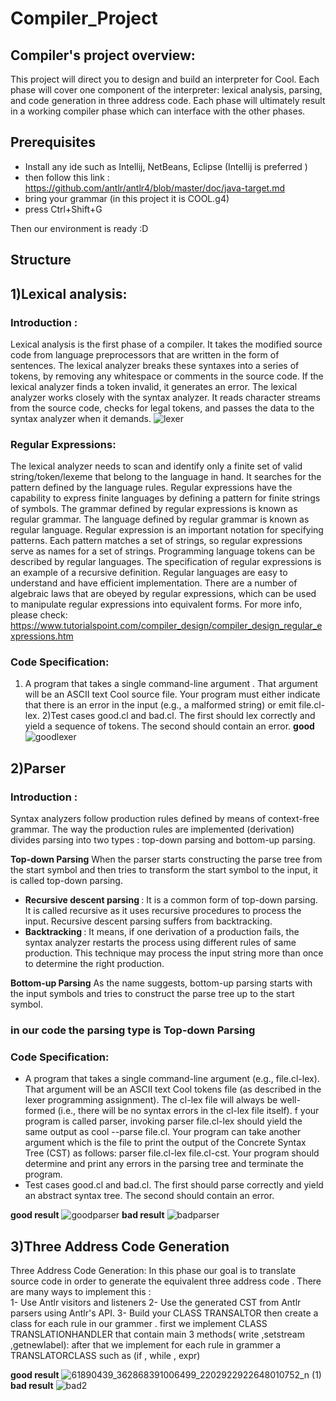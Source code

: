 # Compiler_Project
## Compiler's project overview:

This project will direct you to design and build an interpreter for Cool. Each phase will cover one component of the interpreter:    lexical analysis, parsing, and code generation in three address code. Each phase will ultimately result in a working compiler phase which can interface with the other phases.

## Prerequisites
- Install any  ide such as Intellij, NetBeans, Eclipse (Intellij is preferred )
- then follow this link : https://github.com/antlr/antlr4/blob/master/doc/java-target.md
- bring your grammar (in this project it is COOL.g4)
- press Ctrl+Shift+G

Then our environment is ready  :D
## Structure
## 1)Lexical analysis:
### Introduction :
Lexical analysis is the first phase of a compiler. It takes the modified source code from language preprocessors that are written in the form of sentences. The lexical analyzer breaks these syntaxes into a series of tokens, by removing any whitespace or comments in the source code.
If the lexical analyzer finds a token invalid, it generates an error. The lexical analyzer works closely with the syntax analyzer. It reads character streams from the source code, checks for legal tokens, and passes the data to the syntax analyzer when it demands.
![lexer](https://user-images.githubusercontent.com/38635461/58596372-11534d80-8274-11e9-8aa7-9d27ebfb1648.PNG)


### Regular Expressions:

The lexical analyzer needs to scan and identify only a finite set of valid string/token/lexeme that belong to the language in hand. It searches for the pattern defined by the language rules.
Regular expressions have the capability to express finite languages by defining a pattern for finite strings of symbols. The grammar defined by regular expressions is known as regular grammar.
The language defined by regular grammar is known as regular language.
Regular expression is an important notation for specifying patterns. 
Each pattern matches a set of strings, so regular expressions serve as names for a set of strings. Programming language tokens can be described by regular languages. The specification of regular expressions is an example of a recursive definition. Regular languages are easy to understand and have efficient implementation.
There are a number of algebraic laws that are obeyed by regular expressions, which can be used to manipulate regular expressions into equivalent forms.
For more info, 
please check: https://www.tutorialspoint.com/compiler_design/compiler_design_regular_expressions.htm
### Code Specification:
1) A program that takes a single command-line argument . That argument will be an ASCII text Cool source file. Your program must either indicate that there is an error in the input (e.g., a malformed string) or emit file.cl-lex.
2)Test cases good.cl and bad.cl. The first should lex correctly and yield a sequence of tokens. The second should contain an error.
**good**
![goodlexer](https://user-images.githubusercontent.com/38635461/58597314-ab68c500-8277-11e9-8a7a-a9bea0116eac.jpg)
## 2)Parser
### Introduction :
Syntax analyzers follow production rules defined by means of context-free grammar. The way the production rules are implemented (derivation) divides parsing into two types : top-down parsing and bottom-up parsing.

**Top-down Parsing**
When the parser starts constructing the parse tree from the start symbol and then tries to transform the start symbol to the input, it is called top-down parsing.
- <b>Recursive descent parsing </b>: It is a common form of top-down parsing. It is called recursive as it uses recursive procedures to process the input. Recursive descent parsing suffers from backtracking.
- <b>Backtracking </b>: It means, if one derivation of a production fails, the syntax analyzer restarts the process using different rules of same production. This technique may process the input string more than once to determine the right production. 

**Bottom-up Parsing**
  As the name suggests, bottom-up parsing starts with the input symbols and tries to construct the parse tree up to the start symbol.
  ###  in our code the parsing type is **Top-down Parsing**
 ### Code Specification:
  *  A program that takes a single command-line argument (e.g., file.cl-lex). That argument will be an ASCII text Cool tokens file (as described in the lexer programming assignment). The cl-lex file will always be well-formed (i.e., there will be no syntax errors in the cl-lex file itself).
  f your program is called parser, invoking parser file.cl-lex should yield the same output as cool --parse file.cl.
Your program can take another argument which is the file to print the output of the Concrete Syntax Tree (CST) as follows: parser file.cl-lex file.cl-cst.
  Your program should determine and print any errors in the parsing tree and terminate the program.
  * Test cases good.cl and bad.cl. The first should parse correctly and yield an abstract syntax tree. The second should contain an error.
  
   **good result**
   ![goodparser](https://user-images.githubusercontent.com/38635461/58598772-f8e83080-827d-11e9-84c7-53226c5f3126.jpg)
   **bad result**
   ![badparser](https://user-images.githubusercontent.com/38635461/58599460-ab20f780-8280-11e9-85a6-bbeaf1a59d5d.jpg)
## 3)Three Address Code Generation
Three Address Code Generation:
 In this phase our goal  is to translate  source code in order to generate the equivalent three address code .
There are many ways to implement this  : <br>
  1- Use Antlr visitors and listeners
  2- Use the generated CST from Antlr parsers using Antlr's API.
  3- Build your CLASS TRANSALTOR then create a class for each rule in our grammer .
  first we implement CLASS TRANSLATIONHANDLER that contain main 3 methods( write ,setstream ,getnewlabel):
after that we implement for each rule in grammer a TRANSLATORCLASS such as (if , while , expr)

   **good result**
   ![61890439_362868391006499_2202922922648010752_n (1)](https://user-images.githubusercontent.com/44041416/58601765-9f3a3300-828a-11e9-90bc-1386613372ea.jpg)
  **bad result**
  ![bad2](https://user-images.githubusercontent.com/44041416/58601871-022bca00-828b-11e9-98f8-d566d369c962.jpg)


  
  
  
  
  
  
  
  
  
  
  
  
  
  
  
  
  
  
  
  
  
  
  
  
  
  
  
  
  
  
  
  
  
  
  
  
  
  
  
  
  
 
